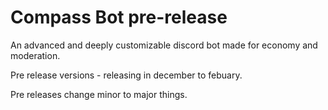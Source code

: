 # Compass Bot pre-release

An advanced and deeply customizable discord bot made for economy and moderation.

Pre release versions - releasing in december to febuary.

Pre releases change minor to major things.
